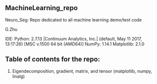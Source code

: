## MachineLearning_repo
Neuro_Seg: 
Repo dedicated to all machine learning demo/test code 

G.Zhu

IDE: 
Python: 2.7.13 |Continuum Analytics, Inc.| (default, May 11 2017, 13:17:26) [MSC v.1500 64 bit (AMD64)]
NumPy: 1.14.1
Matplotlib: 2.1.0

## Table of contents for the repo: 
1) Eigendecomposition, gradient, matrix, and tensor (matplotlib, numpy, linalg)




